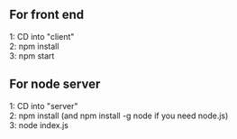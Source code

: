 ## For front end

1: CD into "client"  
2: npm install  
3: npm start  

## For node server

1: CD into "server"  
2: npm install (and npm install -g node if you need node.js)  
3: node index.js  
